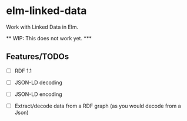 # elm-linked-data

Work with Linked Data in Elm.

** WIP: This does not work yet. ***

## Features/TODOs

- [ ] RDF 1.1 
- [ ] JSON-LD decoding
- [ ] JSON-LD encoding
- [ ] Extract/decode data from a RDF graph (as you would decode from a Json)


